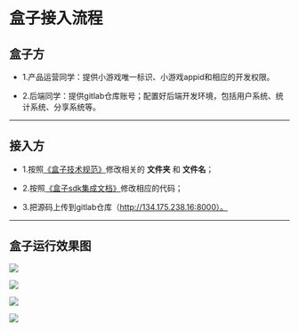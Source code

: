 # 盒子接入流程

## 盒子方

* 1.产品运营同学：提供小游戏唯一标识、小游戏appid和相应的开发权限。

* 2.后端同学：提供gitlab仓库账号；配置好后端开发环境，包括用户系统、统计系统、分享系统等。

------------

## 接入方

 - 1.按照[《盒子技术规范》](https://laixiao.github.io/gamebox/doc/gamebox-doc "《技术规范》")修改相关的 **文件夹** 和 **文件名**；

 - 2.按照[《盒子sdk集成文档》](https://laixiao.github.io/gamebox/doc/sdk-doc "《技术规范》")修改相应的代码；

 - 3.把源码上传到gitlab仓库（http://134.175.238.16:8000）。
        

-------

## 盒子运行效果图

![](https://laixiao.github.io/gamebox/doc/screen/s1.jpg)

![](https://laixiao.github.io/gamebox/doc/screen/s2.jpg)

![](https://laixiao.github.io/gamebox/doc/screen/s3.jpg)

![](https://laixiao.github.io/gamebox/doc/screen/s4.jpg)
